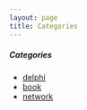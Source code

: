 ```yaml
---
layout: page
title: Categories
---
```

<div class="post">
	<h5 class="pageTitle">Categories</h5>
	<ul>
		<li><a href="./delphi">delphi</a></li>
		<li><a href="./book">book</a></li>
		<li><a href="./network">network</a></li>
	</ul>
</div>
